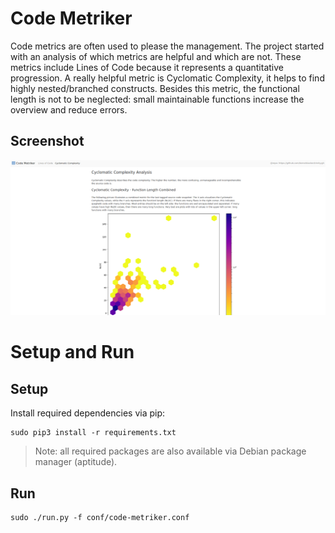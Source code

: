 # Code Metriker

Code metrics are often used to please the management.  The project started with
an analysis of which metrics are helpful and which are not. These metrics
include Lines of Code because it represents a quantitative progression. A
really helpful metric is Cyclomatic Complexity, it helps to find highly
nested/branched constructs. Besides this metric, the functional length is not
to be neglected: small maintainable functions increase the overview and reduce
errors.

## Screenshot


![Screenshot](https://github.com/hgn/code-metriker/raw/master/docs/screenshot-cc.png)

# Setup and Run

## Setup

Install required dependencies via pip:

```
sudo pip3 install -r requirements.txt
```

> Note: all required packages are also available via Debian package manager
> (aptitude).


## Run

```
sudo ./run.py -f conf/code-metriker.conf
```
